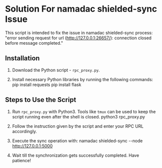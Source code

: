 # Solution For namadac shielded-sync Issue

This script is intended to fix the issue in namadac shielded-sync process: "error sending request for url (http://127.0.0.1:26657/): connection closed before message completed."

## Installation

1. Download the Python script - `rpc_proxy.py`.

2. Install necessary Python libraries by running the following commands:
    pip install requests
    pip install flask

## Steps to Use the Script

1. Run `rpc_proxy.py` with Python3. Tools like `tmux` can be used to keep the script running even after the shell is closed.
    python3 rpc_proxy.py
   
2. Follow the instruction given by the script and enter your RPC URL accordingly.

3. Execute the sync operation with:
    namadac shielded-sync --node http://127.0.0.1:5000

4. Wait till the synchronization gets successfully completed. Have patience!
